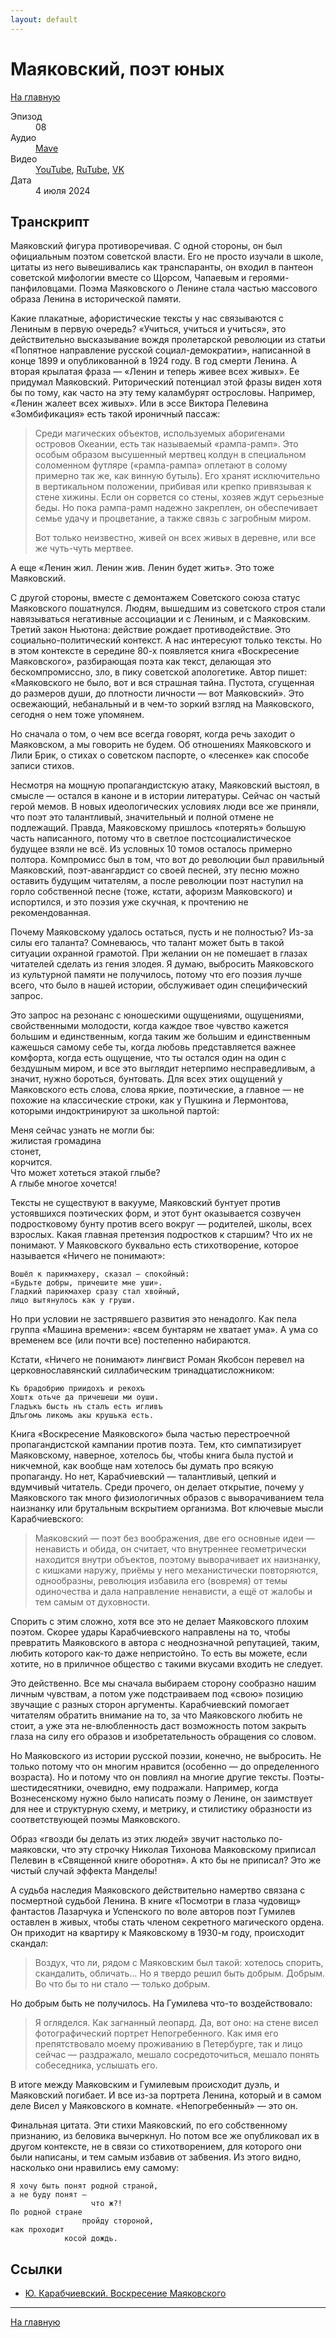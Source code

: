 ```yaml
---
layout: default
---
```


# Маяковский, поэт юных

[На главную](./index.html)

<dl>
<dt>Эпизод</dt>
<dd>08</dd>
<dt>Аудио</dt>
<dd><a href="https://nonbrevia.mave.digital/ep-9">Mave</a></dd>
<dt>Видео</dt>
<dd><a href="">YouTube</a>, <a href="">RuTube</a>, <a href="">VK</a></dd>
<dt>Дата</dt>
<dd>4 июля 2024</dd>
</dl>

## Транскрипт

Маяковский фигура противоречивая. С одной стороны, он был официальным поэтом советской власти. Его не просто изучали в школе, цитаты из него вывешивались как транспаранты, он входил в пантеон советской мифологии вместе со Щорсом, Чапаевым и героями-панфиловцами. Поэма Маяковского о Ленине стала частью массового образа Ленина в исторической памяти. 

Какие плакатные, афористические тексты у нас связываются с Лениным в первую очередь? «Учиться, учиться и учиться», это действительно высказывание вождя пролетарской революции из статьи «Попятное направление русской социал-демократии», написанной в конце 1899 и опубликованной в 1924 году. В год смерти Ленина. А вторая крылатая фраза — «Ленин и теперь живее всех живых». Ее придумал Маяковский. Риторический потенциал этой фразы виден хотя бы по тому, как часто на эту тему каламбурят острословы. Например, «Ленин жалеет всех живых». Или в эссе Виктора Пелевина «Зомбификация» есть такой ироничный пассаж: 

> Среди магических объектов, используемых аборигенами островов Океании, есть так называемый «рампа-рамп». Это особым образом высушенный мертвец колдун в специальном соломенном футляре («рампа-рампа» оплетают в солому примерно так же, как винную бутыль). Его хранят исключительно в вертикальном положении, прибивая или крепко привязывая к стене хижины. Если он сорвется со стены, хозяев ждут серьезные беды. Но пока рампа-рамп надежно закреплен, он обеспечивает семье удачу и процветание, а также связь с загробным миром.
> 
> Вот только неизвестно, живей он всех живых в деревне, или все же чуть-чуть мертвее.

А еще «Ленин жил. Ленин жив. Ленин будет жить». Это тоже Маяковский.

С другой стороны, вместе с демонтажем Советского союза статус Маяковского пошатнулся. Людям, вышедшим из советского строя стали навязываться негативные ассоциации и с Лениным, и с Маяковским. Третий закон Ньютона: действие рождает противодействие.
Это социально-политический контекст. А нас интересуют только тексты. Но в этом контексте в середине 80-х появляется книга «Воскресение Маяковского», разбирающая поэта как текст, делающая это бескомпромиссно, зло, в пику советской апологетике. Автор пишет: «Маяковского не было, вот и вся страшная тайна. Пустота, сгущенная до размеров души, до плотности личности — вот Маяковский». Это освежающий, небанальный и в чем-то зоркий взгляд на Маяковского, сегодня о нем тоже упомянем.

Но сначала о том, о чем все всегда говорят, когда речь заходит о Маяковском, а мы говорить не будем. Об отношениях Маяковского и Лили Брик, о стихах о советском паспорте, о «лесенке» как способе записи стихов.

Несмотря на мощную пропагандистскую атаку, Маяковский выстоял, в смысле — остался в каноне и в истории литературы. Сейчас он частый герой мемов. В новых идеологических условиях люди все же приняли, что поэт это талантливый, значительный и полной отмене не подлежащий. Правда, Маяковскому пришлось «потерять» большую часть написанного, потому что в светлое постсоциалистическое будущее взяли не всё. Из условных 10 томов осталось примерно полтора. Компромисс был в том, что вот до революции был правильный Маяковский, поэт-авангардист со своей песней, эту песню можно оставить будущим читателям, а после революции поэт наступил на горло собственной песне (тоже, кстати, афоризм Маяковского) и испортился, и это поэзия уже скучная, к прочтению не рекомендованная.

Почему Маяковскому удалось остаться, пусть и не полностью? Из-за силы его таланта? Сомневаюсь, что талант может быть в такой ситуации охранной грамотой. При желании он не помешает в глазах читателей сделать из гения злодея. Я думаю, выбросить Маяковского из культурной памяти не получилось, потому что его поэзия лучше всего, что было в нашей истории, обслуживает один специфический запрос. 

Это запрос на резонанс с юношескими ощущениями, ощущениями, свойственными молодости, когда каждое твое чувство кажется большим и единственным, когда таким же большим и единственным кажешься самому себе ты, когда любовь представляется важнее комфорта, когда есть ощущение, что ты остался один на один с бездушным миром, и все это выглядит нетерпимо несправедливым, а значит, нужно бороться, бунтовать. Для всех этих ощущений у Маяковского есть слова, слова яркие, поэтические, а главное — не похожие на классические строки, как у Пушкина и Лермонтова, которыми индоктринируют за школьной партой:

Меня сейчас узнать не могли бы:<br />
жилистая громадина<br />
стонет,<br />
корчится.<br />
Что может хотеться этакой глыбе?<br />
А глыбе многое хочется!<br />

Тексты не существуют в вакууме, Маяковский бунтует против устоявшихся поэтических форм, и этот бунт оказывается созвучен подростковому бунту против всего вокруг — родителей, школы, всех взрослых. Какая главная претензия подростков к старшим? Что их не понимают. У Маяковского буквально есть стихотворение, которое называется «Ничего не понимают»:

```
Вошёл к парикмахеру, сказал — спокойный:
«Будьте добры, причешите мне уши».
Гладкий парикмахер сразу стал хвойный,
лицо вытянулось как у груши.
```

Но при условии не застрявшего развития это ненадолго. Как пела группа «Машина времени»: «всем бунтарям не хватает ума». А ума со временем все (или почти все) постепенно набираются.

Кстати, «Ничего не понимают» лингвист Роман Якобсон перевел на церковнославянский силлабическим тринадцатисложником:

```
Къ брадобрию приидохъ и рекохъ
Хоштѫ отьче да причешеши ми оуши.
Гладъкъ бысть нъ сталъ есть игливъ
Длъгомь ликомь акы крушька есть.
```

Книга «Воскресение Маяковского» была частью перестроечной пропагандистской кампании против поэта. Тем, кто симпатизирует Маяковскому, наверное, хотелось бы, чтобы книга была пустой и никчемной, как вообще нам хотелось бы думать про всякую пропаганду. Но нет, Карабчиевский — талантливый, цепкий и вдумчивый читатель. Среди прочего, он делает открытие, почему у Маяковского так много физиологичных образов с выворачиванием тела наизнанку или брутальным вскрытием организма. Вот ключевые мысли Карабчиевского:

> Маяковский — поэт без воображения, две его основные идеи — ненависть и обида, он считает, что внутреннее геометрически находится внутри объектов, поэтому выворачивает их наизнанку, с кишками наружу, приёмы у него механистически повторяются, однообразны, революция избавила его (вовремя) от темы одиночества и дала направление ненависти, а ещё от жалобы и тем самым от духовности. 

Спорить с этим сложно, хотя все это не делает Маяковского плохим поэтом. Скорее удары Карабчиевского направлены на то, чтобы превратить Маяковского в автора с неоднозначной репутацией, таким, любить которого как-то даже непристойно. То есть вы можете, если хотите, но в приличное общество с такими вкусами входить не следует. 

Это действенно. Все мы сначала выбираем сторону сообразно нашим личным чувствам, а потом уже подстраиваем под «свою» позицию звучащие с разных сторон аргументы. Карабчиевский помогает читателям обратить внимание на то, за что Маяковского любить не стоит, а уже эта не-влюбленность даст возможность потом закрыть глаза на силу его образов и изобретательность обращения со словом.

Но Маяковского из истории русской поэзии, конечно, не выбросить. Не только потому что он многим нравится (особенно — до определенного возраста). Но и потому что он повлиял на многие другие тексты. Поэты-шестидесятники, очевидно, ему подражали. Например, когда Вознесенскому нужно было написать поэму о Ленине, он заимствует для нее и структурную схему, и метрику, и стилистику образности из соответствующей поэмы Маяковского. 

Образ «гвозди бы делать из этих людей» звучит настолько по-маяковски, что эту строчку Николая Тихонова Маяковскому приписал Пелевин в «Священной книге оборотня». А кто бы  не приписал? Это же чистый случай эффекта Манделы!

А судьба наследия Маяковского действительно намертво связана с посмертной судьбой Ленина. В книге «Посмотри в глаза чудовищ» фантастов Лазарчука и Успенского по воле авторов поэт Гумилев оставлен в живых, чтобы стать членом секретного магического ордена. Он приходит на квартиру к Маяковскому в 1930-м году, происходит скандал:

> Воздух, что ли, рядом с Маяковским был такой: хотелось спорить, скандалить, обличать… Но я твердо решил быть добрым. Добрым. Во что бы то ни стало — только добрым.

Но добрым быть не получилось. На Гумилева что-то воздействовало:

> Я огляделся. Как загнанный леопард. Да, вот оно: на стене висел фотографический портрет Непогребенного. Как имя его препятствовало моему проживанию в Петербурге, так и лицо сейчас — раздражало, мешало сосредоточиться, мешало понять собеседника, услышать его.

В итоге между Маяковским и Гумилевым происходит дуэль, и Маяковский погибает. И все из-за портрета Ленина, который и в самом деле Висел у Маяковского в комнате. «Непогребенный» — это он.

Финальная цитата. Эти стихи Маяковский, по его собственному признанию, из беловика вычеркнул. Но потом все же опубликовал их в другом контексте, не в связи со стихотворением, для которого они были написаны, и тем самым избавив от забвения. Из этого видно, насколько они нравились ему самому:

```
Я хочу быть понят родной страной,
а не буду понят —
                  что ж?!
По родной стране
                пройду стороной,
как проходит
            косой дождь.
```

## Ссылки

* [Ю. Карабчиевский. Воскресение Маяковского](https://vtoraya-literatura.com/pdf/karabchievsky_voskresenie_mayakovskogo_1985_text.pdf)


------

[На главную](./index.html)
